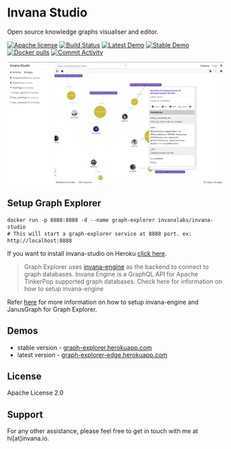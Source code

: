 
# Invana Studio 
Open source knowledge graphs visualiser and editor.



[![Apache license](https://img.shields.io/badge/license-Apache-blue.svg)](https://github.com/invanalabs/graph-explorer/blob/master/LICENSE) 
[![Build Status](https://travis-ci.org/invanalabs/graph-explorer.svg?branch=master)](https://travis-ci.org/invanalabs/graph-explorer)
[![Latest Demo](https://img.shields.io/badge/try%20demo-latest%20version-blue)](https://graph-explorer-edge.herokuapp.com)
[![Stable Demo](https://img.shields.io/badge/try%20demo-stable%20version-blue)](https://graph-explorer.herokuapp.com)
[![Docker pulls](https://img.shields.io/docker/pulls/invanalabs/graph-explorer)](https://hub.docker.com/r/invanalabs/graph-explorer)
[![Commit Activity](https://img.shields.io/github/commit-activity/m/invanalabs/graph-explorer)](https://github.com/invanalabs/graph-explorer/commits)



![](./screenshot.png)


## Setup Graph Explorer

```shell script.
docker run -p 8888:8888 -d --name graph-explorer invanalabs/invana-studio
# This will start a graph-explorer service at 8888 port. ex: http://localhost:8888
```

If you want to install invana-studio on Heroku 
[click here](https://heroku.com/deploy?template=https://github.com/invanalabs/invana-studio/tree/master).
 

> Graph Explorer uses [invana-engine](https://github.com/invanalabs/invana-engine) as the backend to 
connect to graph databases. Invana Engine is a GraphQL API for Apache TinkerPop supported graph databases.
Check here for information on how to setup invana-engine 

Refer [here](https://invana.io/get-started.html) for more information on how to setup invana-engine 
and JanusGraph for Graph Explorer.

## Demos

- stable version - [graph-explorer.herokuapp.com](http://graph-explorer.herokuapp.com/)
- latest version - [graph-explorer-edge.herokuapp.com](http://graph-explorer-edge.herokuapp.com/)


 

## License

Apache License 2.0

## Support 

For any other assistance, please feel free to get in touch with me at hi[at]invana.io.
